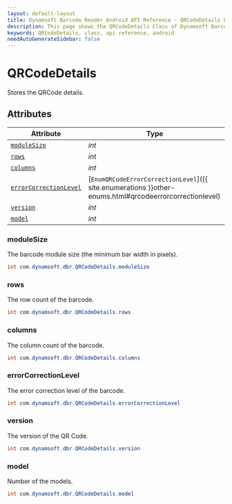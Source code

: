 ```yaml
---
layout: default-layout
title: Dynamsoft Barcode Reader Android API Reference - QRCodeDetails Class
description: This page shows the QRCodeDetails Class of Dynamsoft Barcode Reader for Android SDK.
keywords: QRCodeDetails, class, api reference, android
needAutoGenerateSidebar: false
---
```



# QRCodeDetails

Stores the QRCode details.  

## Attributes
  
| Attribute | Type |
|---------- | ---- |
| [`moduleSize`](#modulesize) | *int* |
| [`rows`](#rows) | *int* |
| [`columns`](#columns) | *int* |
| [`errorCorrectionLevel`](#errorcorrectionlevel) | [`EnumQRCodeErrorCorrectionLevel`]({{ site.enumerations }}other-enums.html#qrcodeerrorcorrectionlevel) |
| [`version`](#version) | *int* |
| [`model`](#model) | *int* |


### moduleSize

The barcode module size (the minimum bar width in pixels). 

```java
int com.dynamsoft.dbr.QRCodeDetails.moduleSize
```

### rows

The row count of the barcode.  

```java
int com.dynamsoft.dbr.QRCodeDetails.rows
```

### columns

The column count of the barcode. 

```java
int com.dynamsoft.dbr.QRCodeDetails.columns
```

### errorCorrectionLevel

The error correction level of the barcode.  

```java
int com.dynamsoft.dbr.QRCodeDetails.errorCorrectionLevel
```

### version

The version of the QR Code.

```java
int com.dynamsoft.dbr.QRCodeDetails.version
```

### model

Number of the models.

```java
int com.dynamsoft.dbr.QRCodeDetails.model
```

